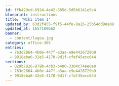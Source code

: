 ```yaml
---
id: ffb429cd-8924-4e42-885d-5d5b6141e5c4
blueprint: instructions
title: 'Wiki item 1'
updated_by: 63d2f455-f9f5-44fe-8a26-25b54dd98a09
updated_at: 1657109662
banner:
  - content/lagoa.jpg
category: office-365
entries:
  - 763d2864-4b0e-447f-a3aa-e9e4426729b9
  - 9918eba6-32e5-4170-9d1f-cfef45ecc644
sections:
  - 029b7826-979b-4cb3-b400-3304c74ee0a0
  - 763d2864-4b0e-447f-a3aa-e9e4426729b9
  - 9918eba6-32e5-4170-9d1f-cfef45ecc644
---
```

